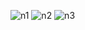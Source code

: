 ![n1](https://user-images.githubusercontent.com/97106063/160244577-b4a5dbcf-6635-4fd3-a92d-7a7975ef5d3d.png)
![n2](https://user-images.githubusercontent.com/97106063/160244582-f5ecf964-8268-47a7-b6e4-710d9366a85e.png)
![n3](https://user-images.githubusercontent.com/97106063/160244584-36a7ce2c-acc3-41ce-985b-661d7dcef952.png)
